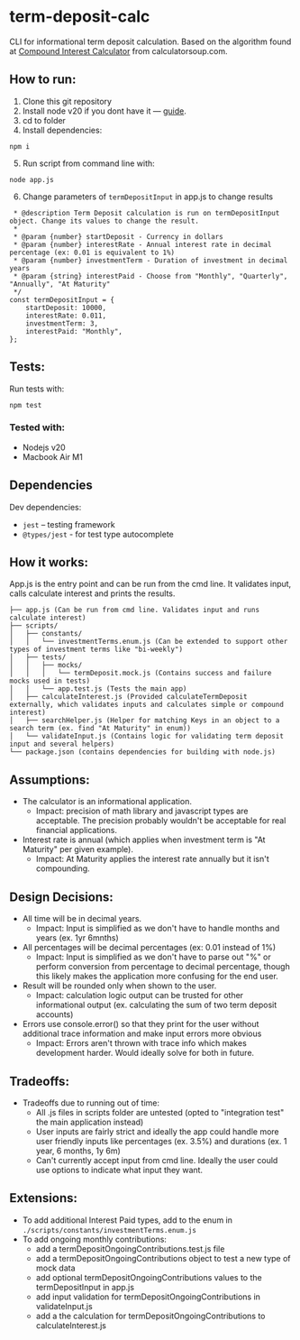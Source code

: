 # term-deposit-calc

CLI for informational term deposit calculation.
Based on the algorithm found at [Compound Interest Calculator](https://www.calculatorsoup.com/calculators/financial/compound-interest-calculator.php) from calculatorsoup.com.

## How to run:

1. Clone this git repository
2. Install node v20 if you dont have it — [guide](https://nodejs.org/en/learn/getting-started/how-to-install-nodejs).
3. cd to folder
4. Install dependencies:

```
npm i
```

5. Run script from command line with:

```
node app.js
```

6. Change parameters of `termDepositInput` in app.js to change results

```
 * @description Term Deposit calculation is run on termDepositInput object. Change its values to change the result.
 *
 * @param {number} startDeposit - Currency in dollars
 * @param {number} interestRate - Annual interest rate in decimal percentage (ex: 0.01 is equivalent to 1%)
 * @param {number} investmentTerm - Duration of investment in decimal years
 * @param {string} interestPaid - Choose from "Monthly", "Quarterly", "Annually", "At Maturity"
 */
const termDepositInput = {
	startDeposit: 10000,
	interestRate: 0.011,
	investmentTerm: 3,
	interestPaid: "Monthly",
};
```

## Tests:

Run tests with:

```
npm test
```

### Tested with:

-   Nodejs v20
-   Macbook Air M1

## Dependencies

Dev dependencies:

-   `jest` – testing framework
-   `@types/jest` - for test type autocomplete

## How it works:

App.js is the entry point and can be run from the cmd line. It validates input, calls calculate interest and prints the results.

```
├── app.js (Can be run from cmd line. Validates input and runs calculate interest)
├── scripts/
│   ├── constants/
│   │   └── investmentTerms.enum.js (Can be extended to support other types of investment terms like "bi-weekly")
│   ├── tests/
│   │   ├── mocks/
│   │   │   └── termDeposit.mock.js (Contains success and failure mocks used in tests)
│   │   └── app.test.js (Tests the main app)
│   ├── calculateInterest.js (Provided calculateTermDeposit externally, which validates inputs and calculates simple or compound interest)
│   ├── searchHelper.js (Helper for matching Keys in an object to a search term (ex. find "At Maturity" in enum))
│   └── validateInput.js (Contains logic for validating term deposit input and several helpers)
└── package.json (contains dependencies for building with node.js)
```

## Assumptions:

-   The calculator is an informational application.
    -   Impact: precision of math library and javascript types are acceptable. The precision probably wouldn't be acceptable for real financial applications.
-   Interest rate is annual (which applies when investment term is "At Maturity" per given example).
    -   Impact: At Maturity applies the interest rate annually but it isn't compounding.

## Design Decisions:

-   All time will be in decimal years.
    -   Impact: Input is simplified as we don't have to handle months and years (ex. 1yr 6mnths)
-   All percentages will be decimal percentages (ex: 0.01 instead of 1%)
    -   Impact: Input is simplified as we don't have to parse out "%" or perform conversion from percentage to decimal percentage, though this likely makes the application more confusing for the end user.
-   Result will be rounded only when shown to the user.
    -   Impact: calculation logic output can be trusted for other informational output (ex. calculating the sum of two term deposit accounts)
-   Errors use console.error() so that they print for the user without additional trace information and make input errors more obvious
    -   Impact: Errors aren't thrown with trace info which makes development harder. Would ideally solve for both in future.

## Tradeoffs:

-   Tradeoffs due to running out of time:
    -   All .js files in scripts folder are untested (opted to "integration test" the main application instead)
    -   User inputs are fairly strict and ideally the app could handle more user friendly inputs like percentages (ex. 3.5%) and durations (ex. 1 year, 6 months, 1y 6m)
    -   Can't currently accept input from cmd line. Ideally the user could use options to indicate what input they want.

## Extensions:

-   To add additional Interest Paid types, add to the enum in `./scripts/constants/investmentTerms.enum.js`
-   To add ongoing monthly contributions:
    -   add a termDepositOngoingContributions.test.js file
    -   add a termDepositOngoingContributions object to test a new type of mock data
    -   add optional termDepositOngoingContributions values to the termDepositInput in app.js
    -   add input validation for termDepositOngoingContributions in validateInput.js
    -   add a the calculation for termDepositOngoingContributions to calculateInterest.js
